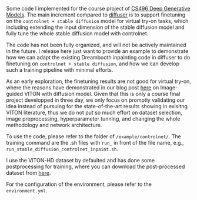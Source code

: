 Some code I implemented for the course project of [CS496 Deep Generative Models](https://interactiveaudiolab.github.io/teaching/generative_deep_models.html). The main increment compared to [diffuser](https://github.com/huggingface/diffusers) is to support finetuning on the `controlnet + stable diffusion` model for virtual try-on tasks, which including extending the input dimension of the stable diffusion model and fully tune the whole stable diffusion model with controlnet.

The code has not been fully organized, and will not be actively maintained in the future. I release here just want to provide an example to demonstrate how we can adapt the existing Dreambooth inpainting code in diffuser to do finetuning on `controlnet + stable diffusion`, and how we can develop such a training pipeline with minimal efforts. 

As an early exploration, the finetuning results are not good for virtual try-on, where the reasons have demonstrated in our blog post [here](https://ukaukaaaa.github.io/viton.html) on Image-guided VITON with diffusion model. Given that this is only a course final project developped in three day, we only focus on promptly validating our idea instead of pursuing for the state-of-the-art results showing in exisitng VITON literature, thus we do not put so much effort on dataset selection, image preprocessing, hyperparameter tunning, and changing the whole methodology and network architecture.

To use the code, please refer to the folder of `/example/controlnet/`. The training command are the .sh files with `run_` in front of the file name, e.g., `run_stable_diffusion_controlnet_inpaint.sh`.

I use the VITON-HD dataset by defaulted and has done some postprocessing for training, where you can download the post-processed dataset from [here](https://drive.google.com/file/d/1SEck0NoSIttSpCu0wfYgHIEl5i-tZWjH/view?usp=sharing).

For the configuration of the environment, please refer to the `environment.yml`.